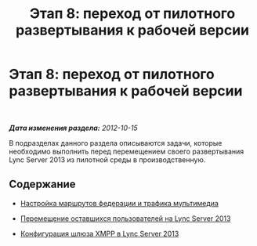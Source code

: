﻿---
title: 'Этап 8: переход от пилотного развертывания к рабочей версии'
TOCTitle: 'Этап 8: переход от пилотного развертывания к рабочей версии'
ms:assetid: 00b22ecf-0e28-4bde-8f75-2e82c5e2e718
ms:mtpsurl: https://technet.microsoft.com/ru-ru/library/JJ687954(v=OCS.15)
ms:contentKeyID: 49887846
ms.date: 05/19/2016
mtps_version: v=OCS.15
ms.translationtype: HT
---

# Этап 8: переход от пилотного развертывания к рабочей версии

 

_**Дата изменения раздела:** 2012-10-15_

В подразделах данного раздела описываются задачи, которые необходимо выполнить перед перемещением своего развертывания Lync Server 2013 из пилотной среды в производственную.

## Содержание

  - [Настройка маршрутов федерации и трафика мультимедиа](configure-federation-routes-and-media-traffic_1.md)

  - [Перемещение оставшихся пользователей на Lync Server 2013](move-remaining-users-to-lync-server-2013_1.md)

  - [Конфигурация шлюза XMPP в Lync Server 2013](configure-xmpp-gateway-on-lync-server-2013_1.md)

